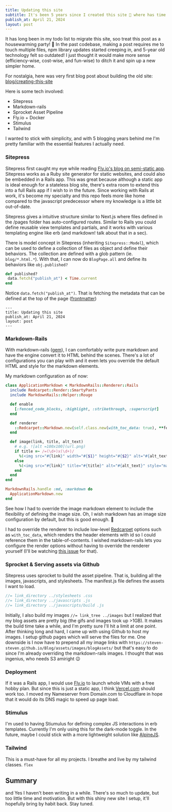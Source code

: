 ```yaml
---
title: Updating this site
subtitle: It's been 5 years since I created this site 🤯 where has time go?
publish_at: April 21, 2024
layout: post
---
```


It has long been in my todo list to migrate this site, soo treat this post as a housewarming party! 🥳 In the past codebase, making a post requires me to touch multiple files, npm library updates started creeping in, and 5-year old technology felt so outdated! I just thought it would make more sense (efficiency-wise, cost-wise, and fun-wise) to ditch it and spin up a new simpler home.

For nostalgia, here was very first blog post about building the old site: [blog/creating-this-site](/blog/creating-this-site)

Here is some tech involved:

- Sitepress
- Markdown-rails
- Sprocket Asset Pipeline
- Fly.io + Docker
- Stimulus
- Tailwind

I wanted to stick with simplicity, and with 5 blogging years behind me I'm pretty familiar with the essential features I actually need.

### Sitepress
Sitepress first caught my eye while reading [Fly.io's blog on semi-static app](https://fly.io/ruby-dispatch/semi-static-websites/). Sitepress works as a Ruby site generator for static websites, and could also be embedded in a Rails app. This was great because although a static app is ideal enough for a stateless blog site, there's extra room to extend this into a full Rails app if I wish to in the future. Since working with Rails at work, it's become my specialty and this repo feels more like home compared to the javascript predecessor where my knowledge is a little bit out-of-date.

Sitepress gives a intuitive structure similar to Next.js where files defined in the /pages folder has auto-configured routes. Similar to Rails you could define reusable view templates and partials, and it works with various templating engine like erb (and markdown! talk about that in a sec).

There is model concept in Sitepress (inheriting `Sitepress::Model`), which can be used to define a collection of files as object and define their behaviors. The collection are defined with a glob pattern (ie. `blog/*.html.*`). With that, I can now do `BlogPage.all` and define its behaviors like `obj.published?`

``` ruby
def published?
 data.fetch("publish_at") < Time.current
end
```

Notice `data.fetch("publish_at")`. That is fetching the metadata that can be defined at the top of the page ([frontmatter](https://sitepress.cc/basics/frontmatter))

```
---
title: Updating this site
publish_at: April 21, 2024
layout: post
---
```

### Markdown-Rails
With markdown-rails ([gem](https://github.com/sitepress/markdown-rails)), I can comfortably write pure markdown and have the engine convert it to HTML behind the scenes. There's a lot of configurations you can play with and it even lets you override the default HTML and style for the markdown elements.

My markdown configuration as of now:

```ruby
class ApplicationMarkdown < MarkdownRails::Renderer::Rails
  include Redcarpet::Render::SmartyPants
  include MarkdownRails::Helper::Rouge

  def enable
    [:fenced_code_blocks, :highlight, :strikethrough, :superscript]
  end

  def renderer
    ::Redcarpet::Markdown.new(self.class.new(with_toc_data: true), **features)
  end

  def image(link, title, alt_text)
    # e.g. ![alt =100x100](url.png)
    if title =~ /=(\d+)x(\d+)/
      %(<img src="#{link}" width="#{$1}" height="#{$2}" alt="#{alt_text}" style="margin: 1.5rem auto;">)
    else
      %(<img src="#{link}" title="#{title}" alt="#{alt_text}" style="margin: 1.5rem auto;">)
    end
  end
end

MarkdownRails.handle :md, :markdown do
  ApplicationMarkdown.new
end
```

See how I had to override the image markdown element to include the flexibility of defining the image size. Oh, I wish markdown has an image size configuration by default, but this is good enough. 🫶

I had to override the renderer to include low-level [Redcarpet](https://github.com/vmg/redcarpet) options such as `with_toc_data`, which renders the header elements with id so I could reference them in the table-of-contents. I wished markdown-rails lets you configure the render options without having to override the renderer yourself (I'll be watching [this issue](https://github.com/sitepress/markdown-rails/issues/4) for that).

### Sprocket & Serving assets via Github

Sitepress uses sprocket to build the asset pipeline. That is, building all the images, javascripts, and stylesheets. The manifest.js file defines the assets I want to load.

```js
//= link_directory ../stylesheets .css
//= link_directory ../javascripts .js
//= link_directory ../javascripts/build .js
```

Initially, I also build my images `//= link_tree ../images` but I realized that my blog assets are pretty big (the gifs and images took up >1GB).  It makes the build time take a while, and I'm pretty sure I'll hit a limit at one point. After thinking long and hard, I came up with using Github to host my images. I setup github pages which will serve the files for me. One downside is I now have to prepend all my image links with `https://steven-steven.github.io/Blog/assets/images/blogAssets/` but that's easy to do since I'm already overriding the markdown-rails images. I thought that was ingenius, who needs S3 amiright 😉

### Deployment

If it was a Rails app, I would use [Fly.io](https://fly.io/) to launch whole VMs with a free hobby plan. But since this is just a static app, I think [Vercel.com](vercel.com) should work too. I moved my Nameserver from Domain.com to Cloudflare in hope that it would do its DNS magic to speed up page load.

### Stimulus

I'm used to having Stiumulus for defining complex JS interactions in erb templates. Currently I'm only using this for the dark-mode toggle. In the future, maybe I could stick with a more lightweight solution like [AlpineJS](https://alpinejs.dev/).

### Tailwind

This is a must-have for all my projects. I breathe and live by my tailwind classes. `flex`

## Summary

and Yes I haven't been writing in a while. There's so much to update, but too little time and motivation. But with this shiny new site I setup, it'll hopefully bring by habit back. Stay tuned.

